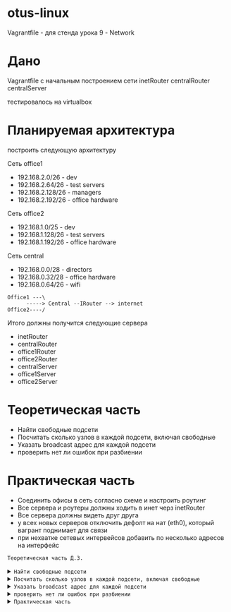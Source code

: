 # otus-linux
Vagrantfile - для стенда урока 9 - Network

# Дано
Vagrantfile с начальным  построением сети
inetRouter
centralRouter
centralServer

тестировалось на virtualbox

# Планируемая архитектура
построить следующую архитектуру

Сеть office1
- 192.168.2.0/26      - dev
- 192.168.2.64/26    - test servers
- 192.168.2.128/26  - managers
- 192.168.2.192/26  - office hardware

Сеть office2
- 192.168.1.0/25      - dev
- 192.168.1.128/26  - test servers
- 192.168.1.192/26  - office hardware


Сеть central
- 192.168.0.0/28    - directors
- 192.168.0.32/28  - office hardware
- 192.168.0.64/26  - wifi

```
Office1 ---\
      -----> Central --IRouter --> internet
Office2----/
```
Итого должны получится следующие сервера
- inetRouter
- centralRouter
- office1Router
- office2Router
- centralServer
- office1Server
- office2Server

# Теоретическая часть
- Найти свободные подсети
- Посчитать сколько узлов в каждой подсети, включая свободные
- Указать broadcast адрес для каждой подсети
- проверить нет ли ошибок при разбиении

# Практическая часть
- Соединить офисы в сеть согласно схеме и настроить роутинг
- Все сервера и роутеры должны ходить в инет черз inetRouter
- Все сервера должны видеть друг друга
- у всех новых серверов отключить дефолт на нат (eth0), который вагрант поднимает для связи
- при нехватке сетевых интервейсов добавить по несколько адресов на интерфейс






<code>Теоретическая часть Д.З.</code>


<details>
<summary><code>Найти свободные подсети</code></summary>

```

192.168.0.16/28

192.168.0.48/28



```

</details>


<details>
<summary><code>Посчитать сколько узлов в каждой подсети, включая свободные</code></summary>

```

Сеть office1
- 192.168.2.0/26   - 62 
- 192.168.2.64/26  - 62
- 192.168.2.128/26 - 62
- 192.168.2.192/26 - 62 

Сеть office2
- 192.168.1.0/25   - 126
- 192.168.1.128/26 - 62
- 192.168.1.192/26 - 62


Сеть central
- 192.168.0.0/28   - 14
- 192.168.0.32/28  - 14
- 192.168.0.64/26  - 62 



Свободные :

192.168.0.16/28 - 14

192.168.0.48/28 - 14


```

</details>




<details>
<summary><code>Указать broadcast адрес для каждой подсети</code></summary>


```

Сеть office1          Broadcust
- 192.168.2.0/26   -  192.168.2.63
- 192.168.2.64/26  -  192.168.2.127
- 192.168.2.128/26 -  192.168.2.191
- 192.168.2.192/26 -  192.168.2.255

Сеть office2
- 192.168.1.0/25   -  192.168.1.127
- 192.168.1.128/26 -  192.168.1.191
- 192.168.1.192/26 -  192.168.1.255


Сеть central
- 192.168.0.0/28   -  192.168.0.15
- 192.168.0.32/28  -  192.168.0.47
- 192.168.0.64/26  -  192.168.0.127




```
</details>

<details>
<summary><code>проверить нет ли ошибок при разбиении</code></summary>




```
Ну раз такое условие в задачи стоит, то точно есть ошибки в разбиении 
Честно говоря неочень понятно, что тут имеется ввиду,я в сетях слаб. Возможно что то, где то, кому то, отдано слишком много, можно сузить маской,но это не точно ))
Но опять же здесь  хорошо бы понимать сколько дается кол-во хостов.

192.168.2.128/26  - managers  - тут можно впринципе постаивть 25 маску


```

</details>




<details>
<summary><code>Практическая часть</code></summary>

```


                                                 inetRouter
                                                 eth1:192.168.255.1/4 - router-net
                                                              +
                                                              |
                                                              |
                                                              |
                                                              |
                                                              |
                                                              |
                                                              +
                                                        CentralRouter
                                                        eth1:192.168.255.2/4 - router-net
                                                        eht2:192.168.0.1/16 - dir-net +------------------------------+
                                                        eth3:192.168.0.33/16 - hw-net                                |
                                                        eth4:192.168.0.65/64 - ngt-net                               |
                                                 +---+  eth5:192.168.255.3/4 - router-net                            |
                                                 |      eth6:192.168.255.5/4 - router-net +-------------------------------------------------------+                                                          |
                                                 |                                                                   |                            |
        				         |              					             |                            |
                                                 |                                                                   |                            |
        			                 |              					             |                            |
        				         |              					             |                            |
        				         |              					             |                            |
        				         |              					             |                            |
        				         |             					                     |                            |
        				         |                                                                   |                            |
                                                 |              		           		             |                            |
        		                         |           Central-Server	                                     |                            |
                                                 |           eth1:192.168.0.2/16 - dir-net +-------------------------+                            |
        					 |				                                                                  |
        					 |				                                                                  |
        					 |				                                                                  |
    Office1Router				 |		                  	  Office2Router                                           |
    eth1:192.1682.0/26 -dev			 |			                  eth1:192.168.1.10/25 - dev                              |
 +-+eth2:192.168.2.64/26 - test-servers		 |		                          eth2:192.168.1.128/26 - test-servers +-----+            |
 |  eth3:192.168.2.128/26 - managers		 |			                  eth3:192.168.1.192/26 - office-hardware    |            |
 |  eth4:192.168.2.192/26 - office-hardware      |                                        eth4:192.168.255.6/4 - router-net +---------------------+
 |  eth5:192.168.255.4/4 - router-net------------+					                                             |
 | 							                                                                             |
 |								                                                                     |                         
 |								                                                                     |
 |								                                                                     |
 |	                					                                                                     |           
 |        Office1Server                                                                   Office2Server                              |
 +--------eth1:192.168.2.67/26						                  eth1:192.168.1.131/26+---------------------+




```
</details>





















